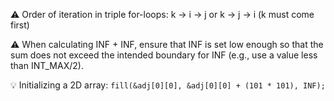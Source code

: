 ⚠️ Order of iteration in triple for-loops: k -> i -> j or k -> j -> i (k must come first)

⚠️ When calculating INF + INF, ensure that INF is set low enough so that the sum does not exceed the intended boundary for INF (e.g., use a value less than $\mathrm{INT\_MAX} / 2$).

💡 Initializing a 2D array: `fill(&adj[0][0], &adj[0][0] + (101 * 101), INF);`
